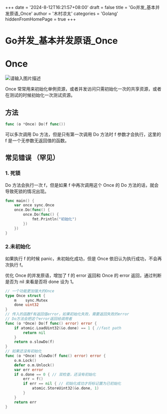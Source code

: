 +++
date = '2024-8-12T16:21:57+08:00'
draft = false
title = 'Go并发_基本并发原语_Once'
author = '木村凉太'
categories = 'Golang'
hiddenFromHomePage = true 
+++

# Go并发_基本并发原语_Once

# Once

![请输入图片描述](http://mucunliangtai.com/usr/uploads/2024/08/2051938637.jpg)

Once 常常用来初始化单例资源，或者并发访问只需初始化一次的共享资源，或者在测试的时候初始化一次测试资源。

## 方法

```go
func (o *Once) Do(f func())
```

可以多次调用 Do 方法，但是只有第一次调用 Do 方法时 f 参数才会执行，这里的 f 是一个无参数无返回值的函数。

## 常见错误 （罕见）

### 1. 死锁

Do 方法会执行一次 f，但是如果 f 中再次调用这个 Once 的 Do 方法的话，就会导致死锁的情况出现。

```go
func main() {
    var once sync.Once
    once.Do(func() {
        once.Do(func() {
            fmt.Println("初始化")
        })
    })
}
```

### 2.未初始化

如果执行 f 的时候 panic，未初始化成功，但是 Once 依旧认为执行成功，不会再次执行 f。

优化 Once 的并发原语，增加了 f 的 error 返回和 Once 的 error 返回，通过判断是否为 nil 来看是否将 done 设为 1。

```go
// 一个功能更加强大的Once
type Once struct {
    m    sync.Mutex
    done uint32
}
// 传入的函数f有返回值error，如果初始化失败，需要返回失败的error
// Do方法会把这个error返回给调用者
func (o *Once) Do(f func() error) error {
    if atomic.LoadUint32(&o.done) == 1 { //fast path
        return nil
    }
    return o.slowDo(f)
}
// 如果还没有初始化
func (o *Once) slowDo(f func() error) error {
    o.m.Lock()
    defer o.m.Unlock()
    var err error
    if o.done == 0 { // 双检查，还没有初始化
        err = f()
        if err == nil { // 初始化成功才将标记置为已初始化
            atomic.StoreUint32(&o.done, 1)
        }
    }
    return err
}